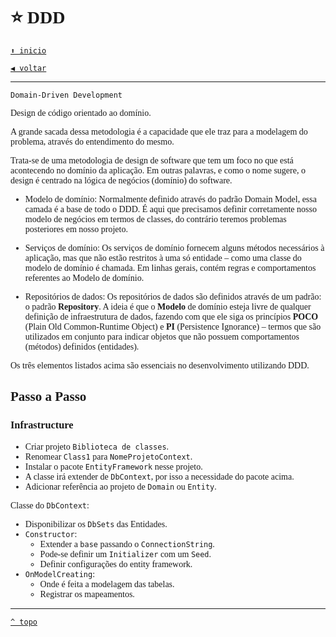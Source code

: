 <font face="Calibri">

# ⭐ DDD

[`⬆️ inicio`](../../Readme.md)

[`◀️ voltar`](../Readme.md)

---

`Domain-Driven Development`

Design de código orientado ao domínio.

A grande sacada dessa metodologia é a capacidade que ele traz para a modelagem do problema, através do entendimento do mesmo.

Trata-se de uma metodologia de design de software que tem um foco no que está acontecendo no domínio da aplicação.
Em outras palavras, e como o nome sugere, o design é centrado na lógica de negócios (domínio) do software.

+ Modelo de domínio:
Normalmente definido através do padrão Domain Model, essa camada é a base de todo o DDD. É aqui que precisamos definir corretamente nosso modelo de negócios em termos de classes, do contrário teremos problemas posteriores em nosso projeto.

+ Serviços de domínio:
Os serviços de domínio fornecem alguns métodos necessários à aplicação, mas que não estão restritos à uma só entidade – como uma classe do modelo de domínio é chamada. Em linhas gerais, contém regras e comportamentos referentes ao Modelo de domínio.

+ Repositórios de dados:
Os repositórios de dados são definidos através de um padrão: o padrão **Repository**.
A ideia é que o **Modelo** de domínio esteja livre de qualquer definição de infraestrutura de dados, fazendo com que ele siga os princípios **POCO** (Plain Old Common-Runtime Object) e **PI** (Persistence Ignorance) – termos que são utilizados em conjunto para indicar objetos que não possuem comportamentos (métodos) definidos (entidades).

Os três elementos listados acima são essenciais no desenvolvimento utilizando DDD.

## Passo a Passo

### Infrastructure

+ Criar projeto `Biblioteca de classes`.
+ Renomear `Class1` para `NomeProjetoContext`.
+ Instalar o pacote `EntityFramework` nesse projeto.
+ A classe irá extender de `DbContext`, por isso a necessidade do pacote acima.
+ Adicionar referência ao projeto de `Domain` ou `Entity`.

Classe do `DbContext`:

+ Disponibilizar os `DbSets` das Entidades.
+ `Constructor`:
  + Extender a `base` passando o `ConnectionString`.
  + Pode-se definir um `Initializer` com um `Seed`.
  + Definir configurações do entity framework.
+ `OnModelCreating`:
  + Onde é feita a modelagem das tabelas.
  + Registrar os mapeamentos.

---

[`^ topo`](#Dev)
</font>
